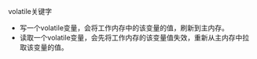 volatile关键字

* 写一个volatile变量，会将工作内存中的该变量的值，刷新到主内存。
* 读取一个volatile变量，会先将工作内存的该变量值失效，重新从主内存中拉取该变量的值。

